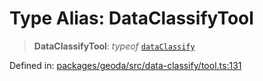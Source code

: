 # Type Alias: DataClassifyTool

> **DataClassifyTool**: *typeof* [`dataClassify`](../variables/dataClassify.md)

Defined in: [packages/geoda/src/data-classify/tool.ts:131](https://github.com/GeoDaCenter/openassistant/blob/36f516b8229288259590b2d9dab3b10cbfc3cbfd/packages/geoda/src/data-classify/tool.ts#L131)
